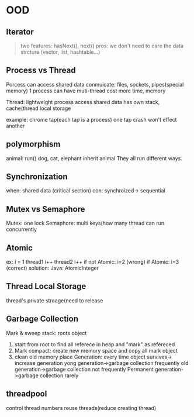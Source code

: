 # OOD

## Iterator
> two features: hasNext(), next()
> pros: we don't need to care the data strcture (vector, list, hashtable...)

## Process vs Thread

Porcess can access shared data
conmuicate: files, sockets, pipes(special memory)
1 process can have muti-thread
cost more time, memory

Thread: lightweight process
access shared data
has own stack, cache(thread local storage

example: chrome tap(each tap is a process)
one tap crash won't effect another

## polymorphism
animal: run()
dog, cat, elephant inherit animal
They all run different ways.

## Synchronization
when: shared data (critical section)
con: synchroized-> sequential

## Mutex vs Semaphore
Mutex: one lock
Semaphore: multi keys(how many thread can run concurrently

## Atomic
ex: 
i = 1
thread1 i++
thread2 i++
if not Atomic: i=2 (wrong)
if Atomic: i=3 (correct)
solution:
Java: AtomicInteger

## Thread Local Storage
thread's private stroage(need to release

## Garbage Collection
Mark & sweep
stack: roots object
1. start from root to find all referece in heap and "mark" as refereced
2. Mark compact: create new memory space and copy all mark object
3. clean old memory place
Generation: every time object survives-> increase generation
yong generation->garbage collection frequently
old generation->garbage collection not frequently
Permanent generation->garbage collection rarely

## threadpool
control thread numbers
reuse threads(reduce creating thread)
